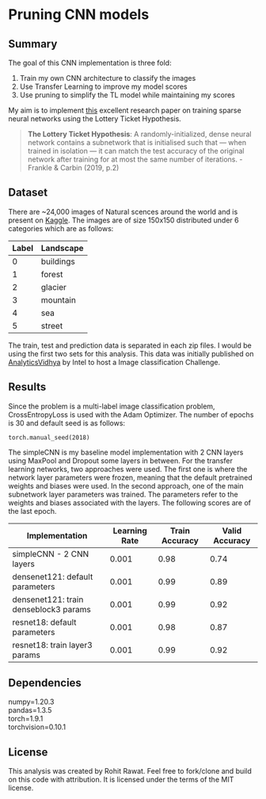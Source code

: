 # Pruning CNN models

## Summary

The goal of this CNN implementation is three fold:
1. Train my own CNN architecture to classify the images
2. Use Transfer Learning to improve my model scores
3. Use pruning to simplify the TL model while maintaining my scores

My aim is to implement [this](https://arxiv.org/pdf/1803.03635.pdf) excellent research paper on training sparse neural networks using the Lottery Ticket Hypothesis.

> **The Lottery Ticket Hypothesis**: A randomly-initialized, dense neural network contains a subnetwork that is initialised such that — when trained in isolation — it can match the test accuracy of the original network after training for at most the same number of iterations. - Frankle & Carbin (2019, p.2)

## Dataset

There are ~24,000 images of Natural scences around the world and is present on [Kaggle](https://www.kaggle.com/puneet6060/intel-image-classification). The images are of size 150x150 distributed under 6 categories which are as follows:

|Label| Landscape|
|-|-|
|0| buildings|
|1| forest|
|2| glacier|
|3| mountain|
|4| sea|
|5| street|

The train, test and prediction data is separated in each zip files. I would be using the first two sets for this analysis.
This data was initially published on [AnalyticsVidhya](https://datahack.analyticsvidhya.com) by Intel to host a Image classification Challenge.

## Results

Since the problem is a multi-label image classification problem, CrossEntropyLoss is used with the Adam Optimizer. The number of epochs is 30 and default seed is as follows:

```{python}
torch.manual_seed(2018)
```
The simpleCNN is my baseline model implementation with 2 CNN layers using MaxPool and Dropout some layers in between. For the transfer learning networks, two approaches were used. The first one is where the network layer parameters were frozen, meaning that the default pretrained weights and biases were used. In the second approach, one of the main subnetwork layer parameters was trained. The parameters refer to the weights and biases associated with the layers. The following scores are of the last epoch.

| Implementation| Learning Rate| Train Accuracy | Valid Accuracy |
|-|-|-|-|
| simpleCNN - 2 CNN layers| 0.001| 0.98| 0.74|
| densenet121: default parameters| 0.001| 0.99| 0.89|
| densenet121: train denseblock3 params| 0.001| 0.99| 0.92|
| resnet18: default parameters| 0.001| 0.98| 0.87|
| resnet18: train layer3 params| 0.001| 0.99| 0.92|

## Dependencies

numpy=1.20.3 <br>
pandas=1.3.5 <br>
torch=1.9.1 <br>
torchvision=0.10.1 <br>

## License

This analysis was created by Rohit Rawat. Feel free to fork/clone and build on this code with attribution. It is licensed under the terms of the MIT license. 

